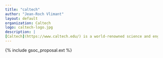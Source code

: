 ```yaml
---
title: "caltech"
author: "Jean-Roch Vlimant"
layout: default
organization: Caltech
logo: caltech-logo.jpg
description: |
[Caltech](https://www.caltech.edu/) is a world-renowned science and engineering institute that marshals some of the world's brightest minds and most innovative tools to address fundamental scientific questions and pressing societal challenges.
---
```


{% include gsoc_proposal.ext %}
